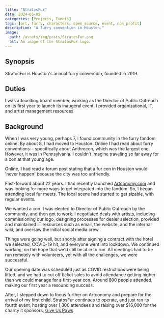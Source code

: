 ```yaml
---
title: "StratosFur"
date: 2024-06-05
categories: [Projects, Events]
tags: [art, furry, characters, open_source, event, non_profit]
description: "A furry convention in Houston."
image:
  path: /assets/img/posts/StratosFur.png
  alt: An image of the StratosFur logo.
---
```


## Synopsis

StratosFur is Houston's annual furry convention, founded in 2019.

## Duties

I was a founding board member, working as the Director of Public Outreach on its first year to launch its inaugeral event. I provided organizational, IT, and artist management resources.

## Background

When I was very young, perhaps 7, I found community in the furry fandom online. By about 8, I had moved to Houston. Online I had read about furry conventions-- specifically about Anthrocon, which was the largest one. However, it was in Pennsylvania. I couldn't imagine traveling so far away for a con at that young age.

Online, I had read a forum post stating that a fur con in Houston would 'never happen' because the city was too unfriendly.

Fast-forward about 22 years. I had recently launched [Artconomy.com](/posts/Artconomy/) and was looking for more ways to get integrated into the fandom. So, I began attending local fur meets. The local scene had started to get sizable, with regular events.

We wanted a con. I was elected to Director of Public Outreach by the community, and then got to work. I negotiated deals with artists, including commissioning our logo, designing processes for dealer selection, provided and maintained IT resources such as email, the website, and the internal wiki, and oversaw the initial social media crew.

Things were going well, but shortly after signing a contract with the hotel we selected, COVID-19 hit, and everyone went into lockdown. We continued working, on the hope that we'd still be able to run. All meetings had to be run remotely with volunteers, yet with all the challenges, we were successful.

Our opening date was scheduled just as COVID restrictions were being lifted, and we had to cut off ticket sales to avoid attendance getting higher than we could manage for a first-year con. Around 800 people attended, making our first year a resounding success.

After, I stepped down to focus further on Artconomy and prepare for the arrival of my first child. StratosFur continues to operate, and just ran its fourth event, hosting over 1,300 attendees and raising over $16,000 for the charity it sponsors, [Give Us Paws](https://www.giveuspaws.org/).
